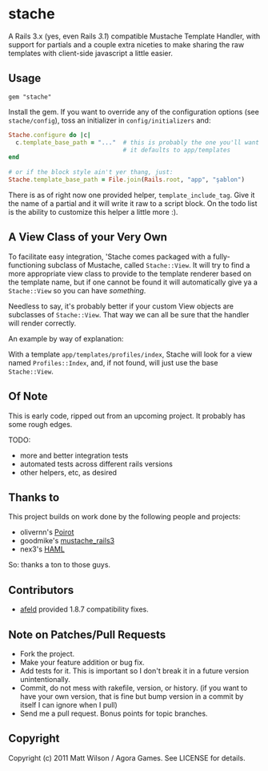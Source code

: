 # stache

A Rails 3.x (yes, even Rails *3.1*) compatible Mustache Template Handler, with support for partials and a couple extra niceties to make sharing the raw templates with client-side javascript a little easier.

## Usage

    gem "stache"

Install the gem. If you want to override any of the configuration options (see `stache/config`), toss an initializer in `config/initializers` and:

```ruby
Stache.configure do |c|
  c.template_base_path = "..."  # this is probably the one you'll want to change
                                # it defaults to app/templates
end
    
# or if the block style ain't yer thang, just:
Stache.template_base_path = File.join(Rails.root, "app", "şablon")
```

There is as of right now one provided helper, `template_include_tag`. Give it the name of a partial and it will write it raw to a script block. On the todo list is the ability to customize this helper a little more :).

## A View Class of your Very Own

To facilitate easy integration, 'Stache comes packaged with a fully-functioning subclass of Mustache, called `Stache::View`. It will try to find a more appropriate view class to provide to the template renderer based on the template name, but if one cannot be found it will automatically give ya a `Stache::View` so you can have *something*.

Needless to say, it's probably better if your custom View objects are subclasses of `Stache::View`. That way we can all be sure that the handler will render correctly.

An example by way of explanation:

With a template `app/templates/profiles/index`, Stache will look for a view named `Profiles::Index`, and, if not found, will just use the base `Stache::View`.

## Of Note

This is early code, ripped out from an upcoming project. It probably has some rough edges.

TODO:

* more and better integration tests
* automated tests across different rails versions
* other helpers, etc, as desired

## Thanks to

This project builds on work done by the following people and projects:

* olivernn's [Poirot](https://github.com/olivernn/poirot)
* goodmike's [mustache_rails3](https://github.com/goodmike/mustache_rails3)
* nex3's [HAML](https://github.com/nex3/haml)

So: thanks a ton to those guys.

## Contributors

* [afeld](https://github.com/afeld) provided 1.8.7 compatibility fixes.

## Note on Patches/Pull Requests
 
* Fork the project.
* Make your feature addition or bug fix.
* Add tests for it. This is important so I don't break it in a
  future version unintentionally.
* Commit, do not mess with rakefile, version, or history.
  (if you want to have your own version, that is fine but bump version in a commit by itself I can ignore when I pull)
* Send me a pull request. Bonus points for topic branches.

## Copyright

Copyright (c) 2011 Matt Wilson / Agora Games. See LICENSE for details.
